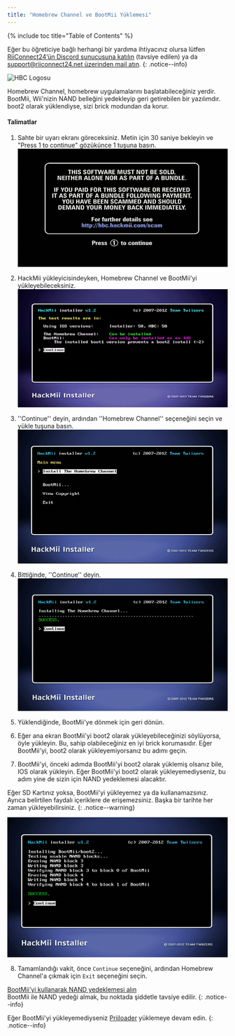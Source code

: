 ```yaml
---
title: "Homebrew Channel ve BootMii Yüklemesi"
---
```


{% include toc title="Table of Contents" %}

Eğer bu öğreticiye bağlı herhangi bir yardıma ihtiyacınız olursa lütfen [RiiConnect24’ün Discord sunucusuna katılın](https://discord.gg/rc24) (tavsiye edilen) ya da [support@riiconnect24.net üzerinden mail atın](mailto:support@riiconnect24.net).
{: .notice--info}

![HBC Logosu](/images/hbc.png)

Homebrew Channel, homebrew uygulamalarını başlatabileceğiniz yerdir. BootMii, Wii'nizin NAND belleğini yedekleyip geri getirebilen bir yazılımdır. boot2 olarak yüklendiyse, sizi brick modundan da korur.

#### Talimatlar

1. Sahte bir uyarı ekranı göreceksiniz. Metin için 30 saniye bekleyin ve "Press 1 to continue" gözükünce 1 tuşuna basın. ![Sahte Ekran](/images/Wii/ScamScreen.png)

2. HackMii yükleyicisindeyken, Homebrew Channel ve BootMii'yi yükleyebileceksiniz. ![Sonuçlar](/images/Wii/Results.png)

3. ''Continue'' deyin, ardından ''Homebrew Channel'' seçeneğini seçin ve yükle tuşuna basın. ![Homebrew Channel’ı Yüklemek](/images/Wii/InstallHomebrewChannel.png)

4. Bittiğinde, ''Continue'' deyin. ![Homebrew Channel'ın Başarılı Olarak Yüklenmesi](/images/Wii/SuccessHBC.png)

5. Yüklendiğinde, BootMii'ye dönmek için geri dönün.
6. Eğer ana ekran BootMii'yi boot2 olarak yükleyebileceğinizi söylüyorsa, öyle yükleyin. Bu, sahip olabileceğiniz en iyi brick korumasıdır. Eğer BootMii'yi, boot2 olarak yükleyemiyorsanız bu adımı geçin.
7. BootMii'yi, önceki adımda BootMii'yi boot2 olarak yüklemiş olsanız bile, IOS olarak yükleyin. Eğer BootMii'yi boot2 olarak yükleyemediyseniz, bu adım yine de sizin için NAND yedeklemesi alacaktır.

Eğer SD Kartınız yoksa, BootMii'yi yükleyemez ya da kullanamazsınız. Ayrıca belirtilen faydalı içeriklere de erişemezsiniz. Başka bir tarihte her zaman yükleyebilirsiniz.
{: .notice--warning}

![BootMii Yüklemesi](/images/Wii/InstallBootMii.png)

8. Tamamlandığı vakit, önce `Continue` seçeneğini, ardından Homebrew Channel'a çıkmak için `Exit` seçeneğini seçin.

[BootMii'yi kullanarak NAND yedeklemesi alın](bootmii)<br> BootMii ile NAND yedeği almak, bu noktada şiddetle tavsiye edilir.
{: .notice--info}

Eğer BootMii'yi yükleyemediyseniz [Priiloader](priiloader) yüklemeye devam edin.
{: .notice--info}
